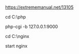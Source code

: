 https://extrememanual.net/13105

cd C:\php

php-cgi -b 127.0.0.1:9000



cd C:\nginx

start nginx




